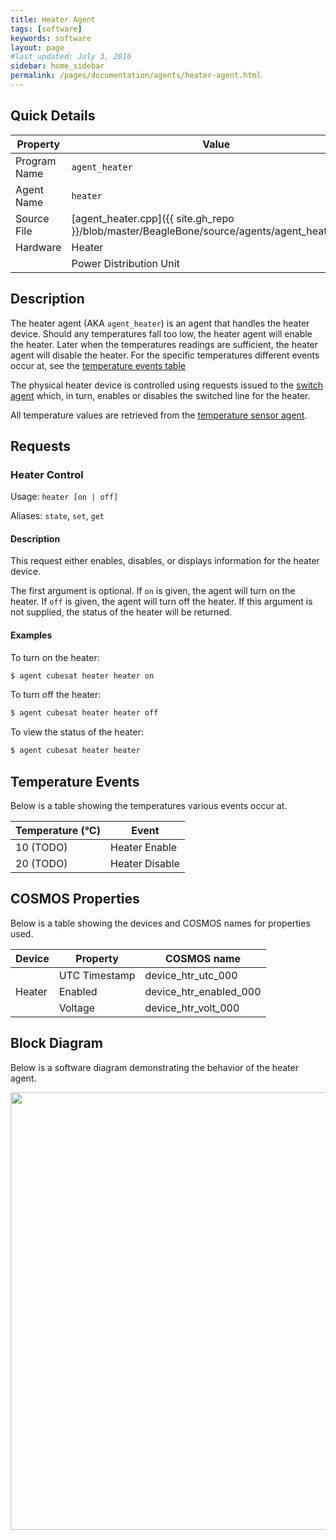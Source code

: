 ```yaml
---
title: Heater Agent
tags: [software]
keywords: software
layout: page
#last_updated: July 3, 2016
sidebar: home_sidebar
permalink: /pages/documentation/agents/heater-agent.html
---
```


## Quick Details
|   Property   |      Value     |
| ------------ | -------------- |
| Program Name | `agent_heater` |
| Agent Name   | `heater`       |
| Source File  | [agent_heater.cpp]({{ site.gh_repo }}/blob/master/BeagleBone/source/agents/agent_heater.cpp) |
| Hardware     | Heater |
|              | Power Distribution Unit |

## Description
The heater agent (AKA `agent_heater`) is an agent that handles the heater device. Should any temperatures fall too low, the heater agent will enable the heater. Later when the temperatures readings are sufficient, the heater agent will disable the heater. For the specific temperatures different events occur at, see the [temperature events table](#temperature_events)

The physical heater device is controlled using requests issued to the [switch agent]({{site.baseurl}}/pages/software/documentation/beaglebone/agents/switch-agent.html) which, in turn, enables or disables the switched line for the heater.

All temperature values are retrieved from the [temperature sensor agent]({{site.baseurl}}/pages/software/documentation/beaglebone/agents/temperature-sensor-agent.html).

## Requests

### Heater Control
Usage: `heater [on | off]`

Aliases: `state`, `set`, `get`

#### Description
This request either enables, disables, or displays information for the heater device.

The first argument is optional. If `on` is given, the agent will turn on the heater. If `off` is given, the agent will turn off the heater. If this argument is not supplied, the status of the heater will be returned.

#### Examples
To turn on the heater:

```bash
$ agent cubesat heater heater on
```

To turn off the heater:

```bash
$ agent cubesat heater heater off
```

To view the status of the heater:

```bash
$ agent cubesat heater heater
```

## Temperature Events
Below is a table showing the temperatures various events occur at.

| Temperature (°C) |     Event      |
| ---------------- | -------------- |
|     10 (TODO)    | Heater Enable  |
|     20 (TODO)    | Heater Disable |


## COSMOS Properties
Below is a table showing the devices and COSMOS names for properties used.

<table>
    <thead>
        <tr>
            <th>Device</th>
            <th>Property</th>
            <th>COSMOS name</th>
        </tr>
    </thead>
    <tbody>
        <tr>
            <td rowspan=4>Heater</td>
            <td>UTC Timestamp</td>
            <td>device_htr_utc_000</td>
        </tr>
        <tr>
            <td>Enabled</td>
            <td>device_htr_enabled_000</td>
        </tr>
        <tr>
            <td>Voltage</td>
            <td>device_htr_volt_000</td>
        </tr>
    </tbody>
</table>


## Block Diagram
Below is a software diagram demonstrating the behavior of the heater agent.

<img src="{{site.baseurl}}/resources/diagrams/agent_heater_diagram.png" width="700px">
